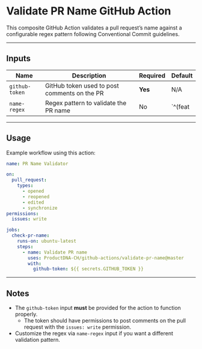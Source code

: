 # Validate PR Name GitHub Action

This composite GitHub Action validates a pull request’s name against a configurable regex pattern following Conventional Commit guidelines.

---

## Inputs

| Name          | Description                                  | Required | Default                                                                                                                       |
|---------------|----------------------------------------------|----------|-------------------------------------------------------------------------------------------------------------------------------|
| `github-token` | GitHub token used to post comments on the PR | **Yes**  | N/A                                                                                                                           |
| `name-regex`   | Regex pattern to validate the PR name        | No       | `^(feat|fix|docs|style|refactor|perf|test|build|ci|chore|revert)(\((respect-code|respect-code-e2e|respect-saas|respect-saas-e2e|testbed|testbed-e2e|ui|api|core)\))?!?: .+$` |

---

## Usage

Example workflow using this action:

```yaml
name: PR Name Validator

on:
  pull_request:
    types:
      - opened
      - reopened
      - edited
      - synchronize
permissions:
  issues: write

jobs:
  check-pr-name:
    runs-on: ubuntu-latest
    steps:
      - name: Validate PR name
        uses: ProductDNA-CH/github-actions/validate-pr-name@master
        with:
          github-token: ${{ secrets.GITHUB_TOKEN }}
```

---

## Notes

- The `github-token` input **must** be provided for the action to function properly.
  - The token should have permissions to post comments on the pull request with the `issues: write` permission.
- Customize the regex via `name-regex` input if you want a different validation pattern.
